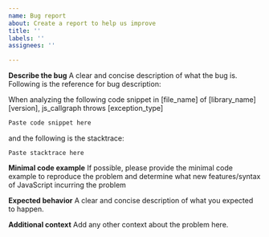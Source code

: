 ```yaml
---
name: Bug report
about: Create a report to help us improve
title: ''
labels: ''
assignees: ''

---
```


**Describe the bug**
A clear and concise description of what the bug is. Following is the reference for bug description:

When analyzing the following code snippet in [file_name] of [library_name] [version], js_callgraph throws [exception_type]

```JavaScript
Paste code snippet here
```

and the following is the stacktrace:

```
Paste stacktrace here
```


**Minimal code example**
If possible, please provide the minimal code example to reproduce the problem and determine what new features/syntax of JavaScript incurring the problem


**Expected behavior**
A clear and concise description of what you expected to happen.


**Additional context**
Add any other context about the problem here.
